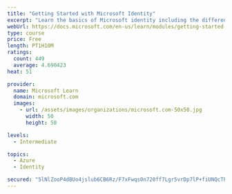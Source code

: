 ```yaml
---
title: "Getting Started with Microsoft Identity"
excerpt: "Learn the basics of Microsoft identity including the different types of tokens, account types, and supported topologies."
webUrl: https://docs.microsoft.com/en-us/learn/modules/getting-started-identity/
type: course
price: Free
length: PT1H10M
ratings:
  count: 449
  average: 4.690423
heat: 51

provider:
  name: Microsoft Learn
  domain: microsoft.com
  images:
    - url: /assets/images/organizations/microsoft.com-50x50.jpg
      width: 50
      height: 50

levels:
  - Intermediate

topics:
  - Azure
  - Identity

secured: "5lNlZooP4dBUo4jslub6CB6Rz/F7xFwqs0n720ff7Lgr5vrDp7lP+fiUNQcTPX7xislZmQCdL855be4Trr94+LUHDijhu3UVZgxjlZgvjX4Gm9Lqw5mUt9V8Yx6DL1OonuY/MRWZF86DhirBxQ+FFwSjHd772yjYqKu3C1YItvBLFvFgx4/6xesqAcO2Tevql/6VWobLHCtlsSz4LuyCNXypEEP7gMdVctWLPc5tQ9aJCbztDn8z+CmwG7v6X7lHoGa8dGJSJn6T/S0SPbumRvcKjCH+t49dIVLXN7jjM9HtWWSXUYGrWtKC1uk/maDmVPJSS9wOlI8/9jF5Y5AGLC5g+YydCogacTiLQepJf4R/wz9YxBKf5abaTghhCNBjnMKRivVwAy8I+iUCVCb2ehiCYwKYitAdKpGJZ6YryGo=;OSKGd6BppLjZTGNucF1aYg=="
---
```


